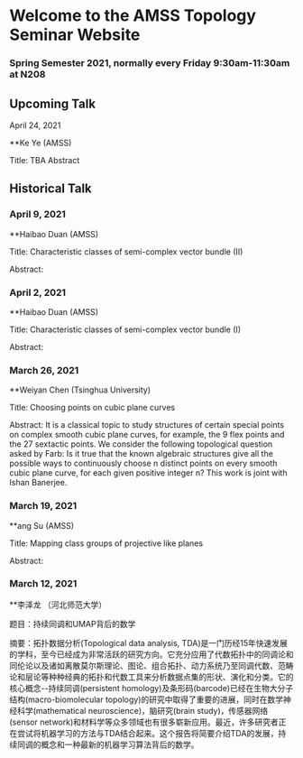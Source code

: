# Welcome to the AMSS Topology Seminar Website 

### Spring Semester 2021, normally every Friday 9:30am-11:30am at N208 

## Upcoming Talk

April 24, 2021

**Ke Ye (AMSS)

Title: TBA
Abstract


## Historical Talk

### April 9, 2021

**Haibao Duan (AMSS)

Title: Characteristic classes of semi-complex vector bundle (II)

Abstract:


### April 2, 2021

**Haibao Duan (AMSS)

Title: Characteristic classes of semi-complex vector bundle (I)

Abstract:

### March 26, 2021

**Weiyan Chen (Tsinghua University)

Title: Choosing points on cubic plane curves

Abstract: It is a classical topic to study structures of certain special points on complex smooth cubic plane curves, for example, the 9 flex points and the 27 sextactic points. We consider the following topological question asked by Farb: Is it true that the known algebraic structures give all the possible ways to continuously choose n distinct points on every smooth cubic plane curve, for each given positive integer n? This work is joint with Ishan Banerjee.


### March 19, 2021

**ang Su (AMSS)

Title: Mapping class groups of projective like planes

Abstract:


### March 12, 2021

**李泽龙 （河北师范大学）

题目：持续同调和UMAP背后的数学

摘要：拓扑数据分析(Topological data analysis, TDA)是一门历经15年快速发展的学科，至今已经成为非常活跃的研究方向。它充分应用了代数拓扑中的同调论和同伦论以及诸如离散莫尔斯理论、图论、组合拓扑、动力系统乃至同调代数、范畴论和层论等种种经典的拓扑和代数工具来分析数据点集的形状、演化和分类。它的核心概念--持续同调(persistent homology)及条形码(barcode)已经在生物大分子结构(macro-biomolecular topology)的研究中取得了重要的进展，同时在数学神经科学(mathematical neuroscience)，脑研究(brain study)，传感器网络(sensor network)和材料学等众多领域也有很多崭新应用。最近，许多研究者正在尝试将机器学习的方法与TDA结合起来。这个报告将简要介绍TDA的发展，持续同调的概念和一种最新的机器学习算法背后的数学。



